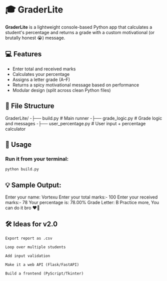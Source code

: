 # 🎓 GraderLite

**GraderLite** is a lightweight console-based Python app that calculates a student's percentage and returns a grade with a custom motivational (or brutally honest 😭) message.

## 💻 Features

- Enter total and received marks
- Calculates your percentage
- Assigns a letter grade (A–F)
- Returns a spicy motivational message based on performance
- Modular design (split across clean Python files)

## 📂 File Structure

GraderLite/
-├── build.py # Main runner
-├── grade_logic.py # Grade logic and messages
-├── user_percentage.py # User input + percentage calculator


## 🚀 Usage

### Run it from your terminal:

```bash
python build.py
```

## 💡 Sample Output:

Enter your name: Vortexu
Enter your total marks:- 100
Enter your received marks:- 78
Your percentage is: 78.00%
Grade Letter: B
Practice more, You can do it bro ❤️🌻

## 🛠️ Ideas for v2.0

    Export report as .csv

    Loop over multiple students

    Add input validation

    Make it a web API (Flask/FastAPI)

    Build a frontend (PyScript/Tkinter)



